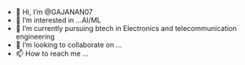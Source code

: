 - 👋 Hi, I’m @GAJANAN07
- 👀 I’m interested in ...AI/ML
- 🌱 I’m currently pursuing btech in Electronics and telecommunication engineering 
- 💞️ I’m looking to collaborate on ...
- 📫 How to reach me ...

<!---
GAJANAN07/GAJANAN07 is a ✨ special ✨ repository because its `README.md` (this file) appears on your GitHub profile.
You can click the Preview link to take a look at your changes.
--->
